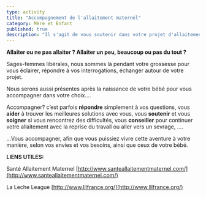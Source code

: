 ```yaml
---
type: activity
title: "Accompagnement de l'allaitement maternel"
category: Mère et Enfant
published: true
description: "Il s'agit de vous soutenir dans votre projet d'allaitement (quel qu’il soit), par l'écoute et l'information, les conseils et les soins, jusqu'au sevrage de votre bébé. "
---
```





**Allaiter ou ne pas allaiter ?
Allaiter un peu, beaucoup ou pas du tout ?**

Sages-femmes libérales, nous sommes là pendant votre grossesse pour vous éclairer, répondre à vos interrogations, échanger autour de votre projet.

Nous serons aussi présentes après la naissance de votre bébé pour vous accompagner dans votre choix....

Accompagner?  c’est parfois **répondre** simplement à vos questions, vous **aider** à trouver  les meilleures solutions avec  vous, vous **soutenir** et vous **soigner** si vous rencontrez des difficultés, vous **conseiller** pour continuer votre allaitement avec la reprise du travail ou aller vers un sevrage, ....

…Vous accompagner, afin que vous puissiez vivre cette aventure à votre manière, selon vos envies et vos besoins, ainsi que ceux de votre bébé.

**LIENS UTILES:**

Santé Allaitement Maternel [http://www.santeallaitementmaternel.com/](http://www.santeallaitementmaternel.com/)

La Leche League [http://www.lllfrance.org/](http://www.lllfrance.org/)
